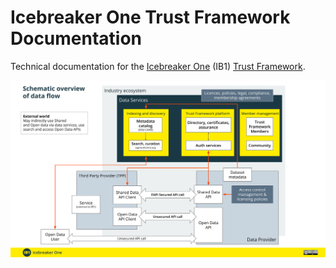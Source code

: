 # Icebreaker One Trust Framework Documentation

Technical documentation for the [Icebreaker One](https://ib1.org) (IB1) [Trust Framework](https://ib1.org/trust-frameworks/).

![Icebreaker One Trust Framework Architecture Diagram ](assets/ib1_trust_framework_architecture.svg)
